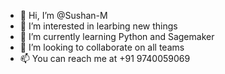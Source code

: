 - 👋 Hi, I’m @Sushan-M
- 👀 I’m interested in learbing new things
- 🌱 I’m currently learning Python and Sagemaker
- 💞️ I’m looking to collaborate on all teams
- 📫 You can reach me at +91 9740059069

<!---
Sushan-M/Sushan-M is a ✨ special ✨ repository because its `README.md` (this file) appears on your GitHub profile.
You can click the Preview link to take a look at your changes.
--->
